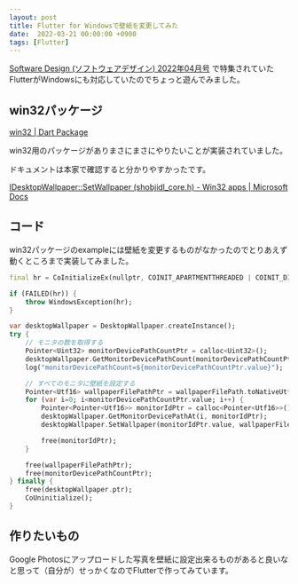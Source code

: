```yaml
---
layout: post
title: Flutter for Windowsで壁紙を変更してみた
date:  2022-03-21 00:00:00 +0900
tags: [Flutter]
---
```


[Software Design (ソフトウェアデザイン) 2022年04月号](https://amzn.to/3L2NIBJ) で特集されていたFlutterがWindowsにも対応していたのでちょっと遊んでみました。

## win32パッケージ

[win32 \| Dart Package](https://pub.dev/packages/win32)

win32用のパッケージがありまさにまさにやりたいことが実装されていました。

ドキュメントは本家で確認すると分かりやすかったです。

[IDesktopWallpaper::SetWallpaper (shobjidl_core.h) - Win32 apps \| Microsoft Docs](https://docs.microsoft.com/en-us/windows/win32/api/shobjidl_core/nf-shobjidl_core-idesktopwallpaper-setwallpaper)

## コード

win32パッケージのexampleには壁紙を変更するものがなかったのでとりあえず動くところまで実装してみました。

```dart
final hr = CoInitializeEx(nullptr, COINIT_APARTMENTTHREADED | COINIT_DISABLE_OLE1DDE);

if (FAILED(hr)) {
    throw WindowsException(hr);
}

var desktopWallpaper = DesktopWallpaper.createInstance();
try {
    // モニタの数を取得する
    Pointer<Uint32> monitorDevicePathCountPtr = calloc<Uint32>();
    desktopWallpaper.GetMonitorDevicePathCount(monitorDevicePathCountPtr);
    log("monitorDevicePathCount=${monitorDevicePathCountPtr.value}");

    // すべてのモニタに壁紙を設定する
    Pointer<Utf16> wallpaperFilePathPtr = wallpaperFilePath.toNativeUtf16();
    for (var i=0; i<monitorDevicePathCountPtr.value; i++) {
        Pointer<Pointer<Utf16>> monitorIdPtr = calloc<Pointer<Utf16>>();
        desktopWallpaper.GetMonitorDevicePathAt(i, monitorIdPtr);
        desktopWallpaper.SetWallpaper(monitorIdPtr.value, wallpaperFilePathPtr);

        free(monitorIdPtr);
    }

    free(wallpaperFilePathPtr);
    free(monitorDevicePathCountPtr);
} finally {
    free(desktopWallpaper.ptr);
    CoUninitialize();
}
```

## 作りたいもの

Google Photosにアップロードした写真を壁紙に設定出来るものがあると良いなと思って（自分が）せっかくなのでFlutterで作ってみています。

